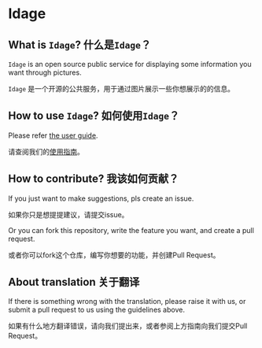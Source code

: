 # Idage

## What is `Idage`? 什么是`Idage`？

`Idage` is an open source public service for displaying some information you want through pictures.

`Idage` 是一个开源的公共服务，用于通过图片展示一些你想展示的的信息。

## How to use `Idage`? 如何使用`Idage`？

Please refer [the user guide](https://github.com/Rickyxrc/Idage/usage).

请查阅我们的[使用指南](https://github.com/Rickyxrc/Idage/usage)。

## How to contribute? 我该如何贡献？

If you just want to make suggestions, pls create an issue.

如果你只是想提提建议，请提交issue。

Or you can fork this repository, write the feature you want, and create a pull request.

或者你可以fork这个仓库，编写你想要的功能，并创建Pull Request。

## About translation 关于翻译

If there is something wrong with the translation, please raise it with us, or submit a pull request to us using the guidelines above.

如果有什么地方翻译错误，请向我们提出来，或者参阅上方指南向我们提交Pull Request。
